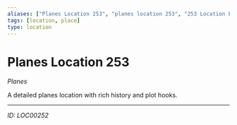 ```yaml
---
aliases: ["Planes Location 253", "planes location 253", "253 Location Planes"]
tags: [location, place]
type: location
---
```


# Planes Location 253

*Planes*

A detailed planes location with rich history and plot hooks.

---
*ID: LOC00252*